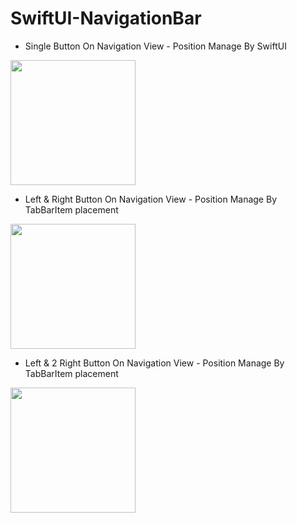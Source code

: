 # SwiftUI-NavigationBar

- Single Button On Navigation View - Position Manage By SwiftUI
<img src="https://user-images.githubusercontent.com/59039044/217101489-3a5f7291-4ee0-4d2e-b55a-e00ea82926b8.png" width="200">

- Left & Right Button  On Navigation View - Position Manage By TabBarItem placement
<img src="https://user-images.githubusercontent.com/59039044/217101587-dd8e21a5-107b-4c2a-9bd6-c8cae53e0988.png" width="200">

- Left & 2 Right Button  On Navigation View - Position Manage By TabBarItem placement
<img src="https://user-images.githubusercontent.com/59039044/217101715-96335c3e-3f5b-4e3b-997b-d4576c548114.png" width="200">

